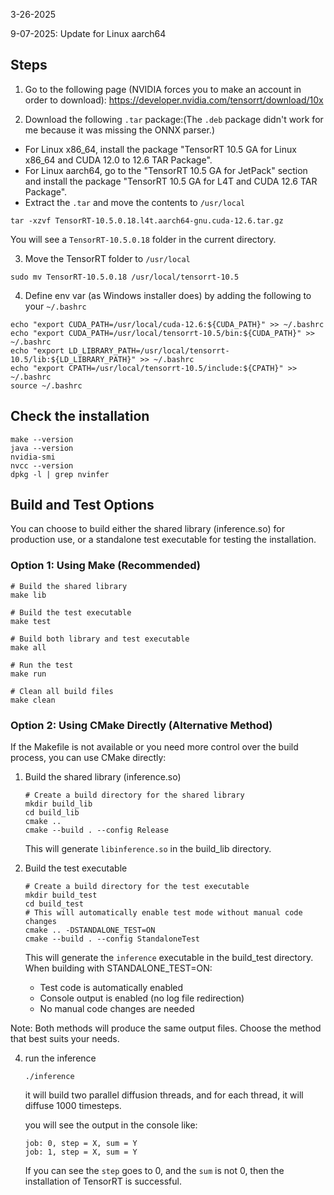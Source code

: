 3-26-2025

9-07-2025: Update for Linux aarch64

## Steps

1. Go to the following page (NVIDIA forces you to make an account in order to download):
https://developer.nvidia.com/tensorrt/download/10x

2. Download the following `.tar` package:(The `.deb` package didn't work for me because it was missing the ONNX parser.)

* For Linux x86_64, install the package "TensorRT 10.5 GA for Linux x86_64 and CUDA 12.0 to 12.6 TAR Package". 
* For Linux aarch64, go to the "TensorRT 10.5 GA for JetPack" section and install the package "TensorRT 10.5 GA for L4T and CUDA 12.6 TAR Package". 
* Extract the `.tar` and move the contents to `/usr/local`

```
tar -xzvf TensorRT-10.5.0.18.l4t.aarch64-gnu.cuda-12.6.tar.gz
```

You will see a `TensorRT-10.5.0.18` folder in the current directory.


3. Move the TensorRT folder to `/usr/local`

```shell 
sudo mv TensorRT-10.5.0.18 /usr/local/tensorrt-10.5
```


4. Define env var (as Windows installer does) by adding the following to your `~/.bashrc`

```shell 
echo "export CUDA_PATH=/usr/local/cuda-12.6:${CUDA_PATH}" >> ~/.bashrc
echo "export CUDA_PATH=/usr/local/tensorrt-10.5/bin:${CUDA_PATH}" >> ~/.bashrc
echo "export LD_LIBRARY_PATH=/usr/local/tensorrt-10.5/lib:${LD_LIBRARY_PATH}" >> ~/.bashrc
echo "export CPATH=/usr/local/tensorrt-10.5/include:${CPATH}" >> ~/.bashrc
source ~/.bashrc
```

## Check the installation

```shell 
make --version
java --version
nvidia-smi
nvcc --version
dpkg -l | grep nvinfer
```

## Build and Test Options

You can choose to build either the shared library (inference.so) for production use, or a standalone test executable for testing the installation.

### Option 1: Using Make (Recommended)

```shell
# Build the shared library
make lib

# Build the test executable
make test

# Build both library and test executable
make all

# Run the test
make run

# Clean all build files
make clean
```

### Option 2: Using CMake Directly (Alternative Method)

If the Makefile is not available or you need more control over the build process, you can use CMake directly:

1. Build the shared library (inference.so)
    ```shell
    # Create a build directory for the shared library
    mkdir build_lib
    cd build_lib
    cmake ..
    cmake --build . --config Release
    ```
    This will generate `libinference.so` in the build_lib directory.

2. Build the test executable
    ```shell
    # Create a build directory for the test executable
    mkdir build_test
    cd build_test
    # This will automatically enable test mode without manual code changes
    cmake .. -DSTANDALONE_TEST=ON
    cmake --build . --config StandaloneTest
    ```
    This will generate the `inference` executable in the build_test directory. When building with STANDALONE_TEST=ON:
    - Test code is automatically enabled
    - Console output is enabled (no log file redirection)
    - No manual code changes are needed

Note: Both methods will produce the same output files. Choose the method that best suits your needs.

4. run the inference

    ```shell
    ./inference
    ```

    it will build two parallel diffusion threads, and for each thread, it will diffuse 1000 timesteps.

    you will see the output in the console like:

    ```
    job: 0, step = X, sum = Y
    job: 1, step = X, sum = Y
    ```

    If you can see the `step` goes to 0, and the `sum` is not 0, then the installation of TensorRT is successful.
    
    